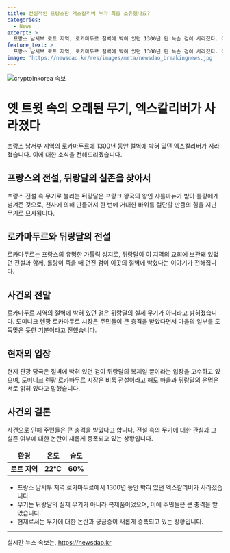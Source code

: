 ```yaml
---
title: 전설적인 프랑스판 엑스칼리버 누가 최종 소유했나요?
categories:
  - News
excerpt: >
  프랑스 남서부 로트 지역, 로카마두르 절벽에 박혀 있던 1300년 된 녹슨 검이 사라졌다. 이 칼은 프랑스 전설 속 무기인 뒤랑달로 불리며, 프랑크 왕국의 왕인 샤를마뉴가 받아 롤랑에게 넘겨준 것으로 알려져 있다. 현재 절도로 추정되며, 현지 당국은 수사 중이지만 검은 진짜 뒤랑달이 아니라고 밝혀졌다. 이에도 불구하고 로카마두르 시장은 주민들이 충격을 받았으며, 마을과 뒤랑달의 운명이 서로 얽혀 있다고 말했다.
feature_text: >
  프랑스 남서부 로트 지역, 로카마두르 절벽에 박혀 있던 1300년 된 녹슨 검이 사라졌다. 이 칼은 프랑스 전설 속 무기인 뒤랑달로 불리며, 프랑크 왕국의 왕인 샤를마뉴가 받아 롤랑에게 넘겨준 것으로 알려져 있다. 현재 절도로 추정되며, 현지 당국은 수사 중이지만 검은 진짜 뒤랑달이 아니라고 밝혀졌다. 이에도 불구하고 로카마두르 시장은 주민들이 충격을 받았으며, 마을과 뒤랑달의 운명이 서로 얽혀 있다고 말했다.
image: 'https://newsdao.kr/res/images/meta/newsdao_breakingnews.jpg'
---
```


<p><img src="https://newsdao.kr/res/images/meta/newsdao_breakingnews.jpg" alt="cryptoinkorea 속보" /></p>

<h1 data-ke-size="size18">옛 트윗 속의 오래된 무기, 엑스칼리버가 사라졌다</h1>

<p data-ke-size="size16">프랑스 남서부 지역의 로카마두르에 1300년 동안 절벽에 박혀 있던 엑스칼리버가 사라졌습니다. 이에 대한 소식을 전해드리겠습니다.</p>

<h2 data-ke-size="size26">프랑스의 전설, 뒤랑달의 실존을 찾아서</h2>

<p data-ke-size="size16">프랑스 전설 속 무기로 불리는 뒤랑달은 프랑크 왕국의 왕인 샤를마뉴가 받아 롤랑에게 넘겨준 것으로, 천사에 의해 만들어져 한 번에 거대한 바위를 절단할 만큼의 힘을 지닌 무기로 묘사됩니다.</p>

<h2 data-ke-size="size26">로카마두르와 뒤랑달의 전설</h2>

<p data-ke-size="size16">로카마두르는 프랑스의 유명한 가톨릭 성지로, 뒤랑달이 이 지역의 교회에 보관돼 있었던 전설과 함께, 롤랑이 죽을 때 던진 검이 이곳의 절벽에 박혔다는 이야기가 전해집니다.</p>

<h2 data-ke-size="size26">사건의 전말</h2>

<p data-ke-size="size16">로카마두르 지역의 절벽에 박혀 있던 검은 뒤랑달의 실제 무기가 아니라고 밝혀졌습니다. 도미니크 렌팡 로카마두르 시장은 주민들이 큰 충격을 받았다면서 마을의 일부를 도둑맞은 듯한 기분이라고 전했습니다.</p>

<h2 data-ke-size="size26">현재의 입장</h2>

<p data-ke-size="size16">현지 관광 당국은 절벽에 박혀 있던 검이 뒤랑달의 복제일 뿐이라는 입장을 고수하고 있으며, 도미니크 렌팡 로카마두르 시장은 비록 전설이라고 해도 마을과 뒤랑달의 운명은 서로 얽혀 있다고 말했습니다.</p>

<h2 data-ke-size="size26">사건의 결론</h2>

<p data-ke-size="size16">사건으로 인해 주민들은 큰 충격을 받았다고 합니다. 전설 속의 무기에 대한 관심과 그 실존 여부에 대한 논란이 새롭게 증폭되고 있는 상황입니다.</p>

<table>
<thead>
<tr>
<td style="text-align: center; height: 17px;"><b>환경</b></td>
<td style="text-align: center; height: 17px;"><b>온도</b></td>
<td style="text-align: center; height: 17px;"><b>습도</b></td>
</tr>
</thead>
<tbody>
<tr>
<td style="text-align: center; height: 17px;"><b>로트 지역</b></td>
<td style="text-align: center; height: 17px;"><b>22°C</b></td>
<td style="text-align: center; height: 17px;"><b>60%</b></td>
</tr>
</tbody>
</table>

<ul>
<li>프랑스 남서부 지역 로카마두르에서 1300년 동안 박혀 있던 엑스칼리버가 사라졌습니다.</li>
<li>무기는 뒤랑달의 실제 무기가 아니라 복제품이었으며, 이에 주민들은 큰 충격을 받았습니다.</li>
<li>현재로서는 무기에 대한 논란과 궁금증이 새롭게 증폭되고 있는 상황입니다.</li>
</ul>

<hr>
실시간 뉴스 속보는, <a href="https://newsdao.kr" rel="dofollow">https://newsdao.kr</a>


